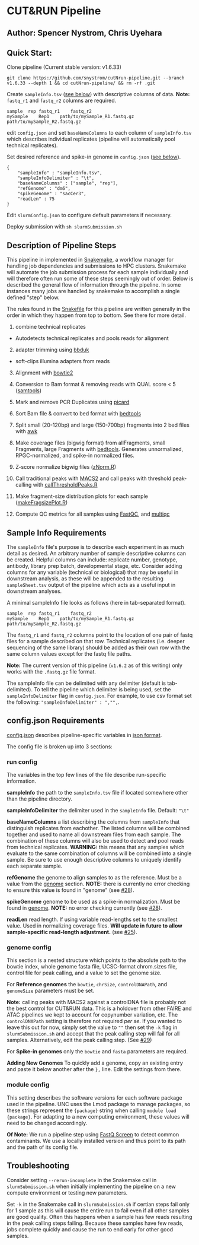 # CUT&RUN Pipeline
## Author: Spencer Nystrom, Chris Uyehara

## Quick Start:

Clone pipeline (Current stable version: v1.6.33)
```
git clone https://github.com/snystrom/cutNrun-pipeline.git --branch v1.6.33 --depth 1 && cd cutNrun-pipeline/ && rm -rf .git
```

Create `sampleInfo.tsv` ([see below](#sampleInfo)) with descriptive columns of data.
**Note:** `fastq_r1` and `fastq_r2` columns are required.
```
sample	rep	fastq_r1	fastq_r2
mySample	Rep1	path/to/mySample_R1.fastq.gz	path/to/mySample_R2.fastq.gz
```

edit `config.json` and set `baseNameColumns` to each column of `sampleInfo.tsv` which describes individual replicates (pipeline will automatically pool technical replicates).

Set desired reference and spike-in genome in `config.json` ([see below](#config)).

```
{
	"sampleInfo" : "sampleInfo.tsv",
	"sampleInfoDelimiter" : "\t",
	"baseNameColumns" : ["sample", "rep"],
	"refGenome" : "dm6",
	"spikeGenome" : "sacCer3",
	"readLen" : 75
}
```

Edit `slurmConfig.json` to configure default parameters if necessary.

Deploy submission with `sh slurmSubmission.sh`

## Description of Pipeline Steps

This pipeline in implemented in [Snakemake](https://snakemake.readthedocs.io/en/stable/), a workflow manager for handling job dependencies and submissions to HPC clusters. Snakemake will automate the job submission process for each sample individually and will therefore often run some of these steps seemingly out of order. Below is described the general flow of information through the pipeline. In some instances many jobs are handled by snakemake to accomplish a single defined "step" below.

The rules found in the [Snakefile](Snakefile) for this pipeline are written generally in the order in which they happen from top to bottom. See there for more detail.

1. combine technical replicates
 - Autodetects technical replicates and pools reads for alignment
2. adapter trimming using [bbduk](https://jgi.doe.gov/data-and-tools/bbtools/bb-tools-user-guide/bbduk-guide/)
 - soft-clips illumina adapters from reads
3. Alignment with [bowtie2](http://bowtie-bio.sourceforge.net/bowtie2/index.shtml)
4. Conversion to Bam format & removing reads with QUAL score < 5 ([samtools](http://www.htslib.org/))
5. Mark and remove PCR Duplicates using [picard](https://broadinstitute.github.io/picard/)
6. Sort Bam file & convert to bed format with [bedtools][bedtools]
7. Split small (20-120bp) and large (150-700bp) fragments into 2 bed files with [awk](https://www.geeksforgeeks.org/awk-command-unixlinux-examples/)
8. Make coverage files (bigwig format) from allFragments, small Fragments, large Fragments with [bedtools][bedtools]. Generates unnormalized, RPGC-normalized, and spike-in normalized files.
9. Z-score normalize bigwig files ([zNorm.R](scripts/zNorm.r))

10. Call traditional peaks with [MACS2](https://github.com/taoliu/MACS) and call peaks with threshold peak-calling with [callThresholdPeaks.R](scripts/callThresholdPeaks.R)
11. Make fragment-size distribution plots for each sample ([makeFragsizePlot.R](scripts/makeFragsizePlot.R))
12. Compute QC metrics for all samples using [FastQC][fastqc], and [multiqc][multiqc]

## <a name="sampleInfo"></a> Sample Info Requirements

The `sampleInfo` file's purpose is to describe each experiment in as much
detail as desired. An arbitrary number of sample descriptive columns can be
created. Helpful columns can include: replicate number, genotype, antibody,
library prep batch, developmental stage, etc. Consider adding columns for any
variable (technical or biological) that may be useful in downstream analysis,
as these will be appended to the resulting `sampleSheet.tsv` output of the
pipeline which acts as a useful input in downstream analyses.

A minimal sampleInfo file looks as follows (here in tab-separated format).
```
sample	rep	fastq_r1	fastq_r2
mySample	Rep1	path/to/mySample_R1.fastq.gz	path/to/mySample_R2.fastq.gz
```

The `fastq_r1` and `fastq_r2` columns point to the location of one pair of
fastq files for a sample described on that row. Technical replicates (i.e.
deeper sequencing of the same library) should be added as their own row with the same column values except for the fastq file paths.

**Note:** The current version of this pipeline (`v1.6.2` as of this writing) only works with the `.fastq.gz` file format. 

The sampleInfo file can be delimited with any delimiter (default is
tab-delimited). To tell the pipeline which delimiter is being used, set the
`sampleInfoDelimiter` flag in `config.json`. For example, to use csv format set
the following: `"sampleInfoDelimiter" : ","",`.


## <a name="config"></a> config.json Requirements


[config.json](config.json) describes pipeline-specific variables in [json format](https://www.tutorialspoint.com/json/json_overview.htm). 

The config file is broken up into 3 sections:
### run config
The variables in the top few lines of the file describe run-specific information.

**sampleInfo** the path to the `sampleInfo.tsv` file if located somewhere other than the pipeline directory.

**sampleInfoDelimiter** the delimiter used in the `sampleInfo` file. Default: `"\t"`

**baseNameColumns** a list describing the columns from `sampleInfo` that distinguish replicates from eachother. The listed columns will be combined together and used to name all downstream files from each sample. The combination of these columns will also be used to detect and pool reads from technical replicates. **WARNING:** this means that any samples which evaluate to the same combination of columns will be combined into a single sample. Be sure to use enough descriptive columns to uniquely identify each separate sample.

**refGenome** the genome to align samples to as the reference. Must be a value
from the [genome](#configGenome) section. **NOTE:** there is currently no error
checking to ensure this value is found in "genome" (see [#28][i28]).

**spikeGenome** genome to be used as a spike-in normalization. Must be found in
[genome](#configGenome). **NOTE:** no error checking currently (see
[#28][i28]).

**readLen** read length. If using variable read-lengths set to the smallest
value. Used in normalizing coverage files. **Will update in future to allow
sample-specific read-length adjustment.** (see [#25][i25]).

### <a name="configGenome"></a> genome config 
This section is a nested structure which points to the absolute path to the
bowtie index, whole genome fasta file, UCSC-format chrom.sizes file, control
file for peak calling, and a value to set the genome size.

For **Reference genomes** the `bowtie`, `chrSize`, `controlDNAPath`, and
`genomeSize` parameters must be set.

**Note:** calling peaks with MACS2 against a controlDNA file is probably not
the best control for CUT&RUN data. This is a holdover from other FAIRE and ATAC
pipelines we kept to account for copynumber variation, etc. The
`controlDNAPath` setting is therefore not required *per se*. If you wanted to
leave this out for now, simply set the value to `""` then set the `-k` flag in
`slurmSubmission.sh` and accept that the peak calling step will fail for all
samples. Alternatively, edit the peak calling step. (See [#29][i29])

For **Spike-in genomes** only the `bowtie` and `fasta` parameters are required.

**Adding New Genomes**
To quickly add a genome, copy an existing entry and paste it below another after the
`},` line. Edit the settings from there. 


### module config
This setting describes the software versions for each software package used in the pipeline. UNC uses the Lmod package to manage packages, so these strings represent the `{package}` string when calling `module load {package}`. For adapting to a new computing environment, these values will need to be changed accordingly.

**Of Note:** We run a pipeline step using [FastQ
Screen](https://www.bioinformatics.babraham.ac.uk/projects/fastq_screen/) to
detect common contaminants. We use a locally installed version and thus point
to its path and the path of its config file.


## Troubleshooting
Consider setting `--rerun-incomplete` in the Snakemake call in `slurmSubmission.sh` when initially implementing the pipeline on a new compute environment or testing new parameters.

Set `-k` in the Snakemake call in `slurmSubmission.sh` if certian steps fail only for 1 sample as this will cause the entire run to fail even if all other samples are good quality. Often this happens when a sample has few reads resulting in the peak calling steps failing. Because these samples have few reads, jobs complete quickly and cause the run to end early for other good samples. 

[i25]: https://github.com/snystrom/cutNrun-pipeline/issues/25
[i28]: https://github.com/snystrom/cutNrun-pipeline/issues/28
[i29]: https://github.com/snystrom/cutNrun-pipeline/issues/29
[bedtools]: https://bedtools.readthedocs.io/en/latest/
[fastqc]: http://www.bioinformatics.babraham.ac.uk/projects/fastqc/
[multiqc]: https://multiqc.info/
